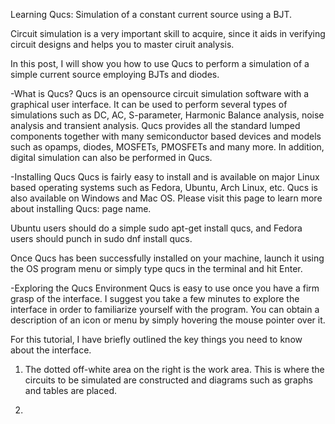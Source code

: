 Learning Qucs: Simulation of a constant current source using a BJT.

Circuit simulation is a very important skill to acquire, since it aids in verifying circuit designs and helps you to master ciruit analysis.

In this post, I will show you how to use Qucs to perform a simulation of a simple current source employing BJTs and diodes.

-What is Qucs?
Qucs is an opensource circuit simulation software with a graphical user interface. It can be used to perform several types of simulations such as DC, AC, S-parameter, Harmonic Balance analysis, noise analysis and transient analysis. Qucs provides all the standard lumped components together with many semiconductor based devices and models such as opamps, diodes, MOSFETs, PMOSFETs and many more. In addition, digital simulation can also be performed in Qucs.

-Installing Qucs
Qucs is fairly easy to install and is available on major Linux based operating systems such as Fedora, Ubuntu, Arch Linux, etc. Qucs is also available on Windows and Mac OS. Please visit this page to learn more about installing Qucs: page name.

Ubuntu users should do a simple sudo apt-get install qucs, and Fedora users should punch in sudo dnf install qucs.

Once Qucs has been successfully installed on your machine, launch it using the OS program menu or simply type qucs in the terminal and hit Enter.

-Exploring the Qucs Environment
Qucs is easy to use once you have a firm grasp of the interface. I suggest you take a few minutes to explore the interface in order to familiarize yourself with the program. You can obtain a description of an icon or menu by simply hovering the mouse pointer over it.

For this tutorial, I have briefly outlined the key things you need to know about the interface.

1. The dotted off-white area on the right is the work area. This is where the circuits to be simulated are constructed and diagrams such as graphs and tables are placed.

2. 





